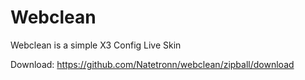 # Webclean
Webclean is a simple X3 Config Live Skin

Download: https://github.com/Natetronn/webclean/zipball/download